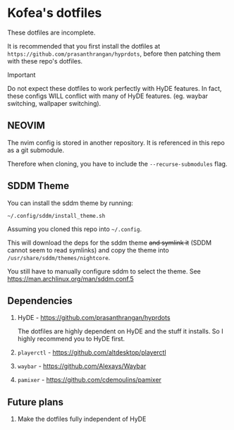 # Kofea's dotfiles


These dotfiles are incomplete.

It is recommended that you first install the dotfiles at `https://github.com/prasanthrangan/hyprdots`, before then patching them with these repo's dotfiles.

> [!IMPORTANT]
> Do not expect these dotfiles to work perfectly with HyDE features.
> In fact, these configs WILL conflict with many of HyDE features. (eg. waybar switching, wallpaper switching).

## NEOVIM
The nvim config is stored in another repository. It is referenced in this repo as a git submodule.

Therefore when cloning, you have to include the `--recurse-submodules` flag.

## SDDM Theme
You can install the sddm theme by running:
```
~/.config/sddm/install_theme.sh
```
Assuming you cloned this repo into `~/.config`.

This will download the deps for the sddm theme 
~~and symlink it~~ (SDDM cannot seem to read symlinks) and copy the theme into `/usr/share/sddm/themes/nightcore`.



You still have to manually configure sddm to select the theme. See https://man.archlinux.org/man/sddm.conf.5


## Dependencies
1. HyDE - https://github.com/prasanthrangan/hyprdots

   The dotfiles are highly dependent on HyDE and the stuff it installs. So I highly recommend you to HyDE first.

2. `playerctl` - https://github.com/altdesktop/playerctl
3. `waybar` - https://github.com/Alexays/Waybar
4. `pamixer` - https://github.com/cdemoulins/pamixer

## Future plans
1. Make the dotfiles fully independent of HyDE
